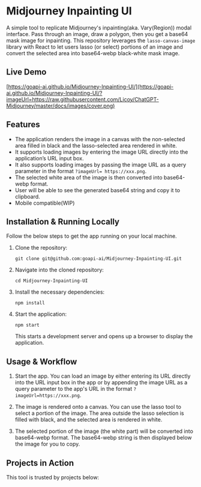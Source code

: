 # Midjourney Inpainting UI

A simple tool to replicate Midjourney's inpainting(aka. Vary(Region)) modal interface.
Pass through an image, draw a polygon, then you get a base64 mask image for inpainting.
This repository leverages the `lasso-canvas-image` library with React to let users lasso (or select) portions of an image and convert the selected area into base64-webp black-white mask image. 

## Live Demo
[https://goapi-ai.github.io/Midjourney-Inpainting-UI/](https://goapi-ai.github.io/Midjourney-Inpainting-UI/?imageUrl=https://raw.githubusercontent.com/Licoy/ChatGPT-Midjourney/master/docs/images/cover.png)

## Features
- The application renders the image in a canvas with the non-selected area filled in black and the lasso-selected area rendered in white. 
- It supports loading images by entering the image URL directly into the application’s URL input box.
- It also supports loading images by passing the image URL as a query parameter in the format `?imageUrl= https://xxx.png`.
- The selected white area of the image is then converted into base64-webp format.
- User will be able to see the generated base64 string and copy it to clipboard.
- Mobile compatible(WIP)

## Installation & Running Locally

Follow the below steps to get the app running on your local machine.

1. Clone the repository:
    ```
    git clone git@github.com:goapi-ai/Midjourney-Inpainting-UI.git
    ```

2. Navigate into the cloned repository:
    ```
    cd Midjourney-Inpainting-UI
    ```
3. Install the necessary dependencies:
    ```
    npm install
    ```

4. Start the application:
    ```
    npm start
    ```
    This starts a development server and opens up a browser to display the application.

## Usage & Workflow

1. Start the app. You can load an image by either entering its URL directly into the URL input box in the app or by appending the image URL as a query parameter to the app's URL in the format `?imageUrl=https://xxx.png`.
 
2. The image is rendered onto a canvas. You can use the lasso tool to select a portion of the image. The area outside the lasso selection is filled with black, and the selected area is rendered in white.

3. The selected portion of the image (the white part) will be converted into base64-webp format. The base64-webp string is then displayed below the image for you to copy.

## Projects in Action

This tool is trusted by projects below:
